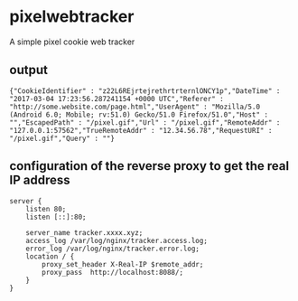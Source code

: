 # pixelwebtracker
A simple pixel cookie web tracker

## output
```
{"CookieIdentifier" : "z22L6REjrtejrethrtrternlONCY1p","DateTime" : "2017-03-04 17:23:56.287241154 +0000 UTC","Referer" : "http://some.website.com/page.html","UserAgent" : "Mozilla/5.0 (Android 6.0; Mobile; rv:51.0) Gecko/51.0 Firefox/51.0","Host" : "","EscapedPath" : "/pixel.gif","Url" : "/pixel.gif","RemoteAddr" : "127.0.0.1:57562","TrueRemoteAddr" : "12.34.56.78","RequestURI" : "/pixel.gif","Query" : ""}
```


## configuration of the reverse proxy to get the real IP address
```
server {
	listen 80;
	listen [::]:80;

	server_name tracker.xxxx.xyz;
	access_log /var/log/nginx/tracker.access.log;
	error_log /var/log/nginx/tracker.error.log;
	location / {
		proxy_set_header X-Real-IP $remote_addr;
		proxy_pass	http://localhost:8088/;
	}
}
```
